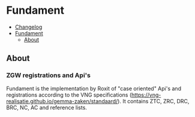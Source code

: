 # Fundament

- [Changelog](./CHANGELOG.md)
- [Fundament](#fundament)
  - [About](#about)

## About

### ZGW registrations and Api's

Fundament is the implementation by Roxit of "case oriented" Api's and registrations according to the VNG specifications (<https://vng-realisatie.github.io/gemma-zaken/standaard/>).
It contains ZTC, ZRC, DRC, BRC, NC, AC and reference lists.
